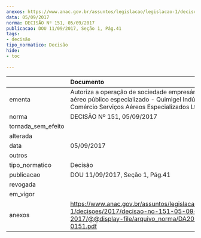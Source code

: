 ```yaml
---
anexos: https://www.anac.gov.br/assuntos/legislacao/legislacao-1/decisoes/2017/decisao-no-151-05-09-2017/@@display-file/arquivo_norma/DA2017-0151.pdf
data: 05/09/2017
norma: DECISÃO Nº 151, 05/09/2017
publicacao: DOU 11/09/2017, Seção 1, Pág.41
tags:
- decisão
tipo_normatico: Decisão
hide: 
- toc 
 
---
```


|                    | Documento                                                                                                                                               |
|:-------------------|:--------------------------------------------------------------------------------------------------------------------------------------------------------|
| ementa             | Autoriza a operação de sociedade empresária de serviço aéreo público especializado - Quimigel Indústria e Comércio Serviços Aéreos Especializados Ltda. |
| norma              | DECISÃO Nº 151, 05/09/2017                                                                                                                              |
| tornada_sem_efeito |                                                                                                                                                         |
| alterada           |                                                                                                                                                         |
| data               | 05/09/2017                                                                                                                                              |
| outros             |                                                                                                                                                         |
| tipo_normatico     | Decisão                                                                                                                                                 |
| publicacao         | DOU 11/09/2017, Seção 1, Pág.41                                                                                                                         |
| revogada           |                                                                                                                                                         |
| em_vigor           |                                                                                                                                                         |
| anexos             | https://www.anac.gov.br/assuntos/legislacao/legislacao-1/decisoes/2017/decisao-no-151-05-09-2017/@@display-file/arquivo_norma/DA2017-0151.pdf           |